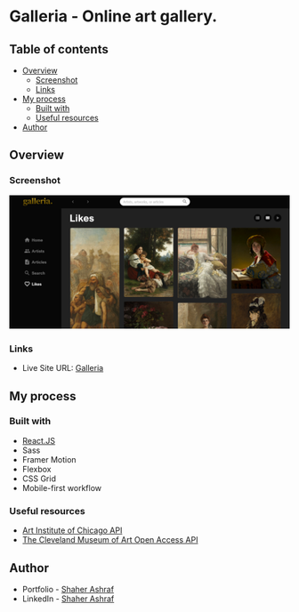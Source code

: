 # Galleria - Online art gallery.

## Table of contents

- [Overview](#overview)
  - [Screenshot](#screenshot)
  - [Links](#links)
- [My process](#my-process)
  - [Built with](#built-with)
  - [Useful resources](#useful-resources)
- [Author](#author)

## Overview

### Screenshot

![](./src/assets/images/Screenshot.png)

### Links

- Live Site URL: [Galleria](https://galleria-arts.netlify.app/)

## My process

### Built with

- [React.JS](https://reactjs.org/)
- Sass
- Framer Motion
- Flexbox
- CSS Grid
- Mobile-first workflow

### Useful resources

- [Art Institute of Chicago API](https://api.artic.edu/docs/)
- [The Cleveland Museum of Art Open Access API](https://openaccess-api.clevelandart.org/)

## Author

- Portfolio - [Shaher Ashraf](https://thegoat7.netlify.app/)
- LinkedIn - [Shaher Ashraf](https://www.linkedin.com/in/shaher88223/)
